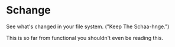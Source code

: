 # Schange
See what's changed in your file system. ("Keep The Schaa-hnge.")

This is so far from functional you shouldn't even be reading this.
